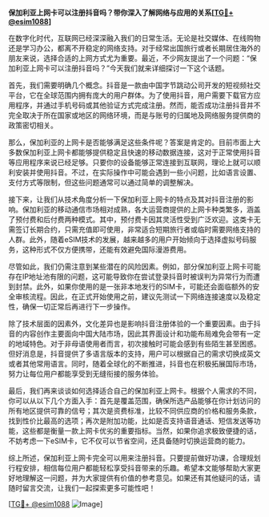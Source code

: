 **保加利亚上网卡可以注册抖音吗？带你深入了解网络与应用的关系[[TG💪+ @esim1088](https://t.me/s/esim1088)]**

在数字化时代，互联网已经深深融入我们的日常生活。无论是社交媒体、在线购物还是学习办公，都离不开稳定的网络支持。对于经常出国旅行或者长期居住海外的朋友来说，选择合适的上网方式尤为重要。最近，不少网友提出了一个问题：“保加利亚上网卡可以注册抖音吗？”今天我们就来详细探讨一下这个话题。

首先，我们需要明确几个概念。抖音是一款由中国字节跳动公司开发的短视频社交平台，它在全球范围内拥有庞大的用户群体。为了使用抖音，用户需要下载官方应用程序，并通过手机号码或其他验证方式完成注册。然而，能否成功注册抖音并不完全取决于所在国家或地区的网络环境，而是与账号的归属地及网络服务提供商的政策密切相关。

那么，保加利亚的上网卡是否能够满足这些条件呢？答案是肯定的。目前市面上大多数保加利亚上网卡都能够提供稳定且快速的移动数据连接，这对于正常使用抖音等应用程序来说已经足够。只要你的设备能够正常连接到互联网，理论上就可以顺利安装并使用抖音。不过，在实际操作中可能会遇到一些小问题，比如语言设置、支付方式等限制，但这些问题通常可以通过简单的调整解决。

接下来，让我们从技术角度分析一下保加利亚上网卡的特点及其对抖音注册的影响。保加利亚的移动通信市场相对成熟，各大运营商提供的上网卡种类繁多，涵盖了预付费和后付费两种模式。其中，预付费卡因其灵活性受到广泛欢迎。这类卡无需签订长期合约，只需充值即可使用，非常适合短期旅行者或临时需要网络支持的人群。此外，随着eSIM技术的发展，越来越多的用户开始倾向于选择虚拟号码服务，这种形式不仅方便携带，还能有效避免国际漫游费用。

尽管如此，我们仍需注意到某些潜在的风险因素。例如，部分保加利亚上网卡可能存在IP地址池有限的问题，这可能导致你在尝试登录抖音时被误判为异常行为而遭到封禁。此外，如果你使用的是一张非本地发行的SIM卡，可能还会面临额外的安全审核流程。因此，在正式开始使用之前，建议先测试一下网络连接速度以及稳定性，确保一切正常后再进行下一步操作。

除了技术层面的因素外，文化差异也是影响抖音注册体验的一个重要因素。由于抖音的内容创作主要面向中国大陆市场，因此其界面设计和功能布局难免会带有一定的地域特色。对于非母语使用者而言，初次接触时可能会感到有些陌生甚至困惑。但好消息是，抖音提供了多语言版本的支持，用户可以根据自己的需求切换成英文或者其他常用语言。同时，随着全球化的不断推进，抖音也在积极拓展国际市场，努力让每位用户都能享受到无缝衔接的服务体验。

最后，我们再来谈谈如何选择适合自己的保加利亚上网卡。根据个人需求的不同，你可以从以下几个方面入手：首先是覆盖范围，确保所选产品能够在你计划访问的所有地区提供可靠的信号；其次是资费标准，比较不同供应商的价格和服务条款，找到性价比最高的选项；再次是附加功能，比如是否支持语音通话、短信发送等功能，这些都是衡量一款上网卡优劣的重要指标。当然，如果你追求极致便捷的话，不妨考虑一下eSIM卡，它不仅可以节省空间，还具备随时切换运营商的能力。

综上所述，保加利亚上网卡完全可以用来注册抖音。只要提前做好功课，合理规划行程安排，相信每位用户都能轻松享受抖音带来的乐趣。希望本文能够帮助大家更好地理解这一问题，并为大家提供有价值的参考意见。如果还有其他疑问的话，请随时留言交流，让我们一起探索更多可能性吧！

[[TG💪+ @esim1088](https://t.me/s/esim1088) ![Image](https://i.postimg.cc/4NQfJmqS/Snipaste-2025-05-13-00-14-12.png)]